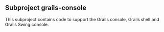 ## Subproject grails-console

This subproject contains code to support the Grails console, Grails shell and Grails Swing console.
